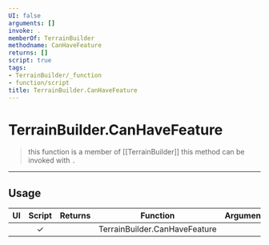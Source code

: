 ```yaml
---
UI: false
arguments: []
invoke: .
memberOf: TerrainBuilder
methodname: CanHaveFeature
returns: []
script: true
tags:
- TerrainBuilder/_function
- function/script
title: TerrainBuilder.CanHaveFeature
---
```

# TerrainBuilder.CanHaveFeature
> this function is a member of [[TerrainBuilder]]
> this method can be invoked with `.`
-----
## Usage
|  UI | Script | Returns | Function | Arguments |
|:---:|:------:|-------:|:--------:|:---------|
| |✓||TerrainBuilder.CanHaveFeature||
